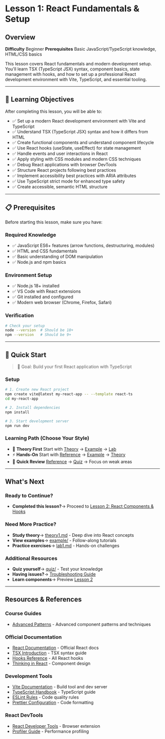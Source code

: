 # Lesson 1: React Fundamentals & Setup

## Overview

**Difficulty** Beginner
**Prerequisites** Basic JavaScript/TypeScript knowledge, HTML/CSS basics

This lesson covers React fundamentals and modern development setup. You'll learn TSX (TypeScript JSX) syntax, component basics, state management with hooks, and how to set up a professional React development environment with Vite, TypeScript, and essential tooling.

---

## 🎯 Learning Objectives

After completing this lesson, you will be able to:

- ✅ Set up a modern React development environment with Vite and TypeScript
- ✅ Understand TSX (TypeScript JSX) syntax and how it differs from HTML
- ✅ Create functional components and understand component lifecycle
- ✅ Use React hooks (useState, useEffect) for state management
- ✅ Handle events and user interactions in React
- ✅ Apply styling with CSS modules and modern CSS techniques
- ✅ Debug React applications with browser DevTools
- ✅ Structure React projects following best practices
- ✅ Implement accessibility best practices with ARIA attributes
- ✅ Use TypeScript strict mode for enhanced type safety
- ✅ Create accessible, semantic HTML structure

---

## 📋 Prerequisites

Before starting this lesson, make sure you have:

### Required Knowledge
- ✅ JavaScript ES6+ features (arrow functions, destructuring, modules)
- ✅ HTML and CSS fundamentals
- ✅ Basic understanding of DOM manipulation
- ✅ Node.js and npm basics

### Environment Setup
- ✅ Node.js 18+ installed
- ✅ VS Code with React extensions
- ✅ Git installed and configured
- ✅ Modern web browser (Chrome, Firefox, Safari)

### Verification
```bash
# Check your setup
node --version  # Should be 18+
npm --version   # Should be 9+
```

---

## 🚀 Quick Start

> 🎯 Goal: Build your first React application with TypeScript

### Setup
```bash
# 1. Create new React project
npm create vite@latest my-react-app -- --template react-ts
cd my-react-app

# 2. Install dependencies
npm install

# 3. Start development server
npm run dev
```

### Learning Path (Choose Your Style)
- 📖 **Theory First** Start with [Theory](./theory/theory1.md) → [Example](./example/) → [Lab](./lab/lab1.md)
- ⚡ **Hands-On** Start with [Reference](./reference/) → [Example](./example/) → [Theory](./theory/theory1.md)
- 🎯 **Quick Review** [Reference](./reference/) → [Quiz](./quiz/quiz1.html) → Focus on weak areas

---

## What's Next

### Ready to Continue?
- **Completed this lesson?**→ Proceed to [Lesson 2: React Components & Hooks](../lesson2-component-hook/)

### Need More Practice?
- **Study theory**→ [theory1.md](./theory/theory1.md) - Deep dive into React concepts
- **View examples**→ [example/](./example/) - Follow-along tutorials
- **Practice exercises**→ [lab1.md](./lab/lab1.md) - Hands-on challenges

### Additional Resources
- **Quiz yourself**→ [quiz/](./quiz/) - Test your knowledge
- **Having issues?**→ [Troubleshooting Guide](../extras/troubleshooting_guide.md)
- **Learn components**→ Preview [Lesson 2](../lesson2-component-hook/)

---

## Resources & References

### Course Guides
- [Advanced Patterns](../extras/advanced_patterns.md) - Advanced component patterns and techniques

### Official Documentation
- [React Documentation](https://react.dev/) - Official React docs
- [TSX Introduction](https://react.dev/learn/writing-markup-with-jsx) - TSX syntax guide
- [Hooks Reference](https://react.dev/reference/react) - All React hooks
- [Thinking in React](https://react.dev/learn/thinking-in-react) - Component design

### Development Tools
- [Vite Documentation](https://vitejs.dev/) - Build tool and dev server
- [TypeScript Handbook](https://www.typescriptlang.org/docs/) - TypeScript guide
- [ESLint Rules](https://eslint.org/docs/rules/) - Code quality rules
- [Prettier Configuration](https://prettier.io/docs/en/configuration.html) - Code formatting

### React DevTools
- [React Developer Tools](https://react.dev/learn/react-developer-tools) - Browser extension
- [Profiler Guide](https://react.dev/learn/react-developer-tools#profiler) - Performance profiling